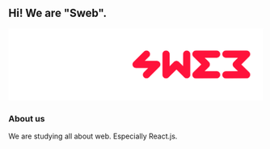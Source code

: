 ## Hi! We are "Sweb".
<img src="sweb_banner.png"/>

### About us
We are studying all about web. Especially React.js.
